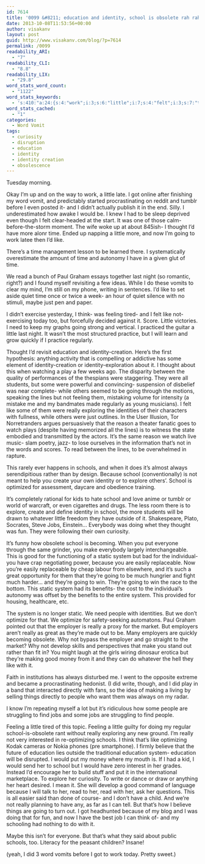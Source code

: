 ```yaml
---
id: 7614
title: '0099 &#8211; education and identity, school is obsolete rah rah'
date: 2013-10-08T11:53:56+00:00
author: visakanv
layout: post
guid: http://www.visakanv.com/blog/?p=7614
permalink: /0099
readability_ARI:
  - "7"
readability_CLI:
  - "8.8"
readability_LIX:
  - "29.8"
word_stats_word_count:
  - "1122"
word_stats_keywords:
  - 's:410:"a:24:{s:4:"work";i:3;s:6:"little";i:7;s:4:"felt";i:3;s:7:"thought";i:4;s:4:"time";i:5;s:5:"going";i:7;s:4:"like";i:6;s:4:"read";i:4;s:5:"think";i:3;s:7:"feeling";i:4;s:9:"education";i:4;s:8:"identity";i:5;s:5:"lines";i:3;s:6:"really";i:6;s:7:"schools";i:3;s:7:"because";i:4;s:6:"school";i:7;s:7:"explore";i:3;s:4:"jobs";i:3;s:8:"obsolete";i:3;s:4:"good";i:3;s:6:"static";i:3;s:6:"system";i:5;s:6:"people";i:4;}";'
word_stats_cached:
  - "1"
categories:
  - Word Vomit
tags:
  - curiosity
  - disruption
  - education
  - identity
  - identity creation
  - obsolescence
---
```

Tuesday morning.

Okay I&#8217;m up and on the way to work, a little late. I got online after finishing my word vomit, and predictably started procrastinating on reddit and tumblr before I even posted it- and I didn&#8217;t actually publish it in the end. Silly. I underestimated how awake I would be. I knew I had to be sleep deprived even though I felt clear-headed at the start. It was one of those calm-before-the-storm moment. The wife woke up at about 845ish- I thought I&#8217;d have more alonr time. Ended up napping a little more, and now I&#8217;m going to work latee then I&#8217;d like.

There&#8217;s a time management lesson to be learned there. I systematically overestimate the amount of time and autonomy I have in a given glut of time.

We read a bunch of Paul Graham essays together last night (so romantic, right?) and I found myself revisiting a few ideas. While I do these vomits to clear my mind, I&#8217;m still on my phone, writing in sentences. I&#8217;d like to set aside quiet time once or twice a week- an hour of quiet silence with no stimuli, maybe just pen and paper.

I didn&#8217;t exercise yesterday, I think- was feeling tired- and I felt like not-exercising today too, but forcefully decided against it. Score. Little victories. I need to keep my graphs going strong and vertical. I practiced the guitar a little last night. It wasn&#8217;t the most structured practice, but I will learn and grow quickly if I practice regularly.

Thought I&#8217;d revisit education and identity-creation. Here&#8217;s the first hypothesis: anything activity that is compelling or addictive has some element of identity-creation or identity-exploration about it. I thought about this when watching a play a few weeks ago. The disparity between the quality of performances of the thespians were staggering. They were all students, but some were powerful and convincing- suspension of disbelief was near complete- while others seemed to be going through the motions, speaking the lines but not feeling them, mistaking volume for intensity (a mistake me and my bandmates made regularly as young musicians). I felt like some of them were really exploring the identities of their characters with fullness, while others were just outlines. In the User Illusion, Tor Norretranders argues persuasively that the reason a theater fanatic goes to watch plays (despite having memorized all the lines) is to witness the state embodied and transmitted by the actors. It&#8217;s the same reason we watch live music- slam poetry, jazz- to lose ourselves in the information that&#8217;s not in the words and scores. To read between the lines, to be overwhelmed in rapture.

This rarely ever happens in schools, and when it does it&#8217;s almost always serendipitious rather than by design. Because school (conventionally) is not meant to help you create your own identity or to explore others&#8217;. School is optimized for assessment, daycare and obedience training.

It&#8217;s completely rational for kids to hate school and love anime or tumblr or world of warcraft, or even cigarettes and drugs. The less room there is to explore, create and define identity in school, the more students will be drawn to whatever little freedom they have outside of it. Shakespeare, Plato, Socrates, Steve Jobs, Einstein&#8230; Everybody was doing whet they thought was fun. They were following their own curiosity.

It&#8217;s funny how obsolete school is becoming. When you put everyone through the same grinder, you make everybody largely interchangeable. This is good for the functioning of a static system but bad for the individual- you have crap negotiating power, because you are easily replaceable. Now you&#8217;re easily replaceable by cheap labour from elsewhere, and it&#8217;s such a great opportunity for them that they&#8217;re going to be much hungrier and fight much harder&#8230; and they&#8217;re going to win. They&#8217;re going to win the race to the bottom. This static system had its benefits- the cost to the individual&#8217;s autonomy was offset by the benefits to the entire system. This provided for housing, healthcare, etc.

The system is no longer static. We need people with identities. But we don&#8217;t optimize for that. We optimize for safety-seeking automatons. Paul Graham pointed out that the employer is really a proxy for the market. But employers aren&#8217;t really as great as they&#8217;re made out to be. Many employers are quickly becoming obsolete. Why not bypass the employer and go straight to the market? Why not develop skills and perspectives that make you stand out rather than fit in? You might laugh at the girls wiring dinosaur erotica but they&#8217;re making good money from it and they can do whatever the hell they like with it.

Faith in institutions has always disturbed me. I went to the opposite extreme and became a procrastinating hedonist. (I did write, though, and I did play in a band that interacted directly with fans, so the idea of making a living by selling things directly to people who want them was always on my radar.

I know I&#8217;m repeating myself a lot but it&#8217;s ridiculous how some people are struggling to find jobs and some jobs are struggling to find people.

Feeling a little tired of this topic. Feeling a little guilty for doing my regular school-is-obsolete rant without really exploring any new ground. I&#8217;m really not very interested in re-optimizing schools. I think that&#8217;s like optimizing Kodak cameras or Nokia phones (pre smartphone). I firmly believe that the future of education lies outside the traditional education system- education will be disrupted. I would put my money where my mouth is. If I had a kid, I would send her to school but I would have zero interest in her grades. Instead I&#8217;d encourage her to build stuff and put it in the international marketplace. To explore her curiosity. To write or dance or draw or anything her heart desired. I mean it. She will develop a good command of language because I will talk to her, read to her, read with her, ask her questions. This is all easier said than done of course- and I don&#8217;t have a child. And we&#8217;re not really planning to have any, as far as I can tell. But that&#8217;s how I believe things are going to turn out. I got headhunted because of my blog and I was doing that for fun, and now I have the best job I can think of- and my schooling had nothing to do with it.

Maybe this isn&#8217;t for everyone. But that&#8217;s what they said about public schools, too. Literacy for the peasant children? Insane!

(yeah, I did 3 word vomits before I got to work today. Pretty sweet.)
